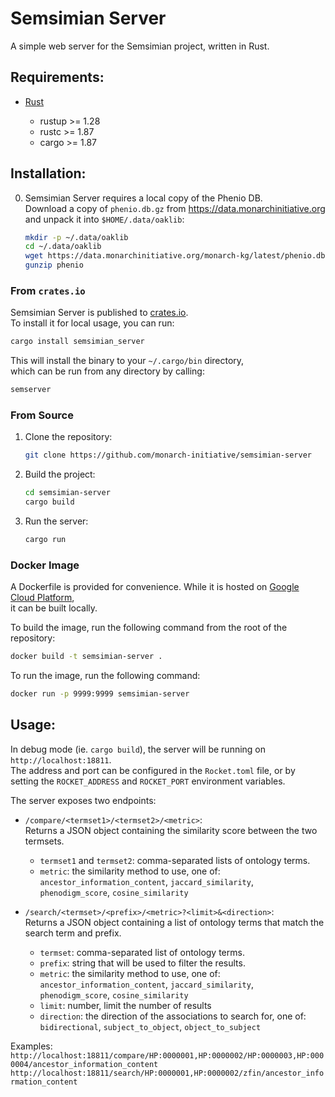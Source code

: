 # Semsimian Server

A simple web server for the Semsimian project, written in Rust.

## Requirements:

- [Rust](https://www.rust-lang.org/tools/install)

  - rustup >= 1.28
  - rustc >= 1.87
  - cargo >= 1.87

## Installation:

0. Semsimian Server requires a local copy of the Phenio DB.  
   Download a copy of `phenio.db.gz` from https://data.monarchinitiative.org and unpack it into `$HOME/.data/oaklib`:

   ```bash
   mkdir -p ~/.data/oaklib
   cd ~/.data/oaklib
   wget https://data.monarchinitiative.org/monarch-kg/latest/phenio.db.gz
   gunzip phenio
   ```

### From `crates.io`

Semsimian Server is published to [crates.io](https://crates.io/crates/semsimian_server).  
To install it for local usage, you can run:

```bash
cargo install semsimian_server
```

This will install the binary to your `~/.cargo/bin` directory,  
which can be run from any directory by calling:

```bash
semserver
```

### From Source

1. Clone the repository:
   ```bash
   git clone https://github.com/monarch-initiative/semsimian-server
   ```
2. Build the project:
   ```bash
   cd semsimian-server
   cargo build
   ```
3. Run the server:
   ```bash
   cargo run
   ```

### Docker Image

A Dockerfile is provided for convenience. While it is hosted on [Google Cloud Platform](us-central1-docker.pkg.dev/monarch-initiative/monarch-api/semsimian-server:latest),  
it can be built locally.

To build the image, run the following command from the root of the repository:

```bash
docker build -t semsimian-server .
```

To run the image, run the following command:

```bash
docker run -p 9999:9999 semsimian-server
```

## Usage:

In debug mode (ie. `cargo build`), the server will be running on `http://localhost:18811`.  
The address and port can be configured in the `Rocket.toml` file, or by setting the `ROCKET_ADDRESS` and `ROCKET_PORT` environment variables.

The server exposes two endpoints:

- `/compare/<termset1>/<termset2>/<metric>`:  
  Returns a JSON object containing the similarity score between the two termsets.

  - `termset1` and `termset2`: comma-separated lists of ontology terms.
  - `metric`: the similarity method to use, one of:  
    `ancestor_information_content`, `jaccard_similarity`, `phenodigm_score`, `cosine_similarity`

- `/search/<termset>/<prefix>/<metric>?<limit>&<direction>`:  
  Returns a JSON object containing a list of ontology terms that match the search term and prefix.

  - `termset`: comma-separated list of ontology terms.
  - `prefix`: string that will be used to filter the results.
  - `metric`: the similarity method to use, one of:  
    `ancestor_information_content`, `jaccard_similarity`, `phenodigm_score`, `cosine_similarity`
  - `limit`: number, limit the number of results
  - `direction`: the direction of the associations to search for, one of:  
    `bidirectional`, `subject_to_object`, `object_to_subject`

Examples:
`http://localhost:18811/compare/HP:0000001,HP:0000002/HP:0000003,HP:0000004/ancestor_information_content`
`http://localhost:18811/search/HP:0000001,HP:0000002/zfin/ancestor_information_content`
